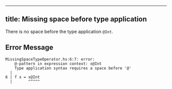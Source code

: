 ---
 title: Missing space before type application
 ---

 There is no space before the type application `@Int`.

 ## Error Message

 ```
 MissingSpaceTypeOperator.hs:6:7: error:
     @-pattern in expression context: x@Int
     Type application syntax requires a space before '@'
   |
 6 | f x = x@Int
   |       ^^^^^
 ```